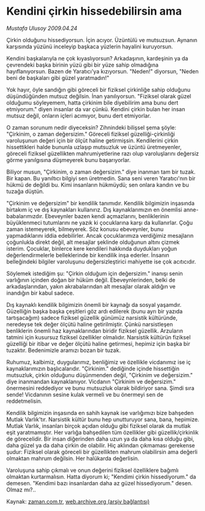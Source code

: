 # Kendini çirkin hissedebilirsin ama

*Mustafa Ulusoy 2009.04.24*

<tr><td class="metin" colspan="2" style="padding-top: 20px; padding-left: 5px; padding-right: 10px;">Çirkin olduğunu hissediyorsun. İçin acıyor. Üzüntülü ve mutsuzsun. Aynanın karşısında yüzünü inceleyip başkaca yüzlerin hayalini kuruyorsun.</td></tr><tr><td class="metin" colspan="2" style="padding-top: 20px; padding-left: 5px; padding-right: 10px;"><p>Kendini başkalarıyla ne çok kıyaslıyorsun? Arkadaşının, kardeşinin ya da çevrendeki başka birinin yüzü gibi bir yüze sahip olmadığına hayıflanıyorsun. Bazen de Yaratıcı'ya kızıyorsun. "Neden!" diyorsun, "Neden beni de başkaları gibi güzel yaratmadın!"
<p>Yok hayır, öyle sandığın gibi göreceli bir fiziksel çirkinliğe sahip olduğunu düşündüğünden mutsuz değilsin. İnan yanılıyorsun. "Fiziksel olarak güzel olduğumu söyleyemem, hatta çirkinim bile diyebilirim ama bunu dert etmiyorum." diyen insanlar da var çünkü. Kendini çirkin bulan her insan mutsuz değil, onların içleri acımıyor, bunu dert etmiyorlar.
<p>O zaman sorunum nedir diyeceksin? Zihnindeki bilişsel şema şöyle: "Çirkinim, o zaman değersizim." Göreceli fiziksel güzelliği-çirkinliği varoluşunun değeri için bir ölçüt haline getirmişsin. Kendilerini çirkin hissettikleri halde bununla uzlaşıp mutsuzluk ve üzüntü üretmeyenler, göreceli fiziksel güzellikten mahrumiyetlerine razı olup varoluşlarını değersiz görme yanılgısına düşmeyerek bunu başarıyorlar.
<p>Biliyor musun, "Çirkinim, o zaman değersizim." diye inanman tam bir tuzak. Bir kapan. Bu yanıltıcı bilgiyi sen üretmedin. Sana seni veren Yaratıcı'nın bir hükmü de değildi bu. Kimi insanların hükmüydü; sen onlara kandın ve bu tuzağa düştün.
<p>"Çirkinim ve değersizim" bir kendilik tanımıdır. Kendilik bilgimizin inşasında birtakım iç ve dış kaynakları kullanırız. Dış kaynaklarımızın en önemlisi anne-babalarımızdır. Ebeveynler bazen kendi açmazlarını, benliklerinin büyüklenmeci tutumlarını ne yazık ki çocuklarına karşı da kullanırlar. Çoğu zaman istemeyerek, bilmeyerek. Söz konusu ebeveynler, bunu yapmadıklarını iddia edebilirler. Ancak çocuklarımıza verdiğimiz mesajların çoğunlukla direkt değil, alt mesajlar şeklinde olduğunun altını çizmek isterim. Çocuklar, binlerce kere kendileri hakkında duydukları yoğun değerlendirmelerle belleklerinde bir kendilik inşa ederler. İnsanın belleğindeki bilgiler varoluşunu değersizleştirici mahiyette ise çok acıtıcıdır.
<p> Söylemek istediğim şu: "Çirkin olduğum için değersizim." inanışı senin varlığının içinden doğan bir hüküm değil. Ebeveynlerinden, belki de arkadaşlarından, yakın akrabalarından alt mesajlar olarak aldığın ve inandığın bir kabul sadece.
<p>Dış kaynaklı kendilik bilgimizin önemli bir kaynağı da sosyal yaşamdır. Güzelliğin başka başka çeşitleri göz ardı edilerek (bunu ayrı bir yazıda tartışacağım) sadece fiziksel güzellik günümüz narsistik kültüründe, neredeyse tek değer ölçütü haline getirilmiştir. Çünkü narsistleşen benliklerin önemli haz kaynaklarından biridir fiziksel güzellik. Arzuların tatmini için kusursuz fiziksel özellikler olmalıdır. Narsistik kültürün fiziksel güzelliği bir itibar ve değer ölçütü haline getirmesi, hepimiz için başka bir tuzaktır. Bedenimizle aramızı bozan bir tuzak.
<p>Ruhumuz, kalbimiz, duygularımız, benliğimiz ve özellikle vicdanımız ise iç kaynaklarımızın başlıcalarıdır. "Çirkinim." dediğinde içinde hissettiğin mutsuzluk, çirkin olduğunu düşünmenden değil, "Çirkinim ve değersizim." diye inanmandan kaynaklanıyor. Vicdanın "Çirkinim ve değersizim." önermesini reddediyor ve bunu mutsuzluk olarak bildiriyor sana. Şimdi sıra sende! Vicdanının sesine kulak vermeli ve bu önermeyi sen de reddetmelisin.
<p>Kendilik bilgimizin inşasında en sahih kaynak ise varlığımızı bize bahşeden Mutlak Varlık'tır. Narsistik kültür bunu hep unutturuyor sana, bana, hepimize. Mutlak Varlık, insanları birçok açıdan olduğu gibi fiziksel olarak da mutlak eşit yaratmamıştır. Her varlığa bahşedilen tüm özellikler gibi güzellik/çirkinlik de görecelidir. Bir insan diğerinden daha uzun ya da daha kısa olduğu gibi, daha güzel ya da daha çirkin de olabilir. Hiç aklından çıkmaması gerekense şudur: Fiziksel olarak göreceli bir güzellikten mahrum olabilirsin ama değerli olmaktan mahrum değilsin. Her halükarda değerlisin.
<p>Varoluşuna sahip çıkmalı ve onun değerini fiziksel özelliklere bağımlı olmaktan kurtarmalısın. Hatta diyorum ki; "Kendimi çirkin hissediyorum." da demesen. "Kendimi bazı insanlardan daha az güzel hissediyorum." desen. Olmaz mı?.. <br/></p></p></p></p></p></p></p></p></p></p></td></tr>

Kaynak: [zaman.com.tr](http://zaman.com.tr/yazar.do?yazino=840838), [web.archive.org (arşiv bağlantısı)](http://web.archive.org/web/20090527063928/http://www.zaman.com.tr:80/yazar.do?yazino=840838)
